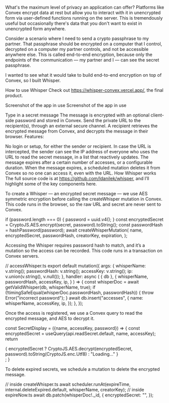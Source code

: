 What's the maximum level of privacy an application can offer? Platforms like Convex encrypt data at rest but allow you to interact with it in unencrypted form via user-defined functions running on the server. This is tremendously useful but occasionally there's data that you don't want to exist in unencrypted form anywhere.

Consider a scenario where I need to send a crypto passphrase to my partner. That passphrase should be encrypted on a computer that I control, decrypted on a computer my partner controls, and not be accessible anywhere else. This is called end-to-end encryption, because only the endpoints of the communication — my partner and I — can see the secret passphrase.

I wanted to see what it would take to build end-to-end encryption on top of Convex, so I built Whisper.

How to use Whisper
Check out https://whisper-convex.vercel.app/, the final product.

Screenshot of the app in use
Screenshot of the app in use

Type in a secret message
The message is encrypted with an optional client-side password and stored in Convex.
Send the private URL to the recipient(s), through an external secure channel.
A recipient retrieves the encrypted message from Convex, and decrypts the message in their browser.
Features:

No login or setup, for either the sender or recipient.
In case the URL is intercepted, the sender can see the IP address of everyone who uses the URL to read the secret message, in a list that reactively updates.
The message expires after a certain number of accesses, or a configurable duration.
When the message expires, a scheduled mutation deletes it from Convex so no one can access it, even with the URL.
How Whisper works
The full source code is at https://github.com/ldanilek/whisper, and I’ll highlight some of the key components here.

To create a Whisper — an encrypted secret message — we use AES symmetric encryption before calling the createWhisper mutation in Convex. This code runs in the browser, so the raw URL and secret are never sent to Convex.

if (password.length === 0) {
password = uuid.v4();
}
const encryptedSecret = CryptoJS.AES.encrypt(secret, password).toString();
const passwordHash = hashPassword(password);
await createWhisperMutation(
name, encryptedSecret, passwordHash, creatorKey, expiration,
);

Accessing the Whisper requires password hash to match, and it’s a mutation so the access can be recorded. This code runs in a transaction on Convex servers.

// accessWhisper.ts
export default mutation({
args: {
whisperName: v.string();
passwordHash: v.string();
accessKey: v.string();
ip: v.union(v.string(), v.null());
},
handler: async (
{ db },
{
whisperName,
passwordHash,
accessKey,
ip,
}
) => {
const whisperDoc = await getValidWhisper(db, whisperName, true);
if (!timingSafeEqual(whisperDoc.passwordHash, passwordHash)) {
throw Error("incorrect password");
}
await db.insert("accesses", {
name: whisperName,
accessKey,
ip,
});
},
});

Once the access is registered, we use a Convex query to read the encrypted message, and AES to decrypt it.

const SecretDisplay = ({name, accessKey, password}) => {
const encryptedSecret = useQuery(api.readSecret.default, name, accessKey);
return <div>{
encryptedSecret ?
CryptoJS.AES.decrypt(encryptedSecret, password).toString(CryptoJS.enc.Utf8)
: "Loading..."
}</div>;
}

To delete expired secrets, we schedule a mutation to delete the encrypted message.

// inside createWhisper.ts
await scheduler.runAt(expireTime, internal.deleteExpired.default, whisperName, creatorKey);
// inside expireNow.ts
await db.patch(whisperDoc!.\_id, {
encryptedSecret: "",
});
